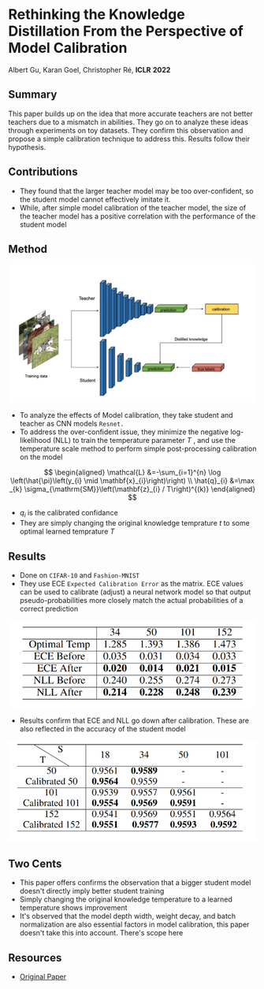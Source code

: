 # Rethinking the Knowledge Distillation From the Perspective of Model Calibration
Albert Gu, Karan Goel, Christopher Ré, **ICLR** **2022**


## Summary 

This paper builds up on the idea that more accurate teachers are not better teachers due to a mismatch in abilities. They go on to analyze these ideas through experiments on toy datasets. They confirm this observation and propose a simple calibration technique to address this. Results follow their hypothesis.


## Contributions

- They found that the larger teacher model may be too over-confident, so the student model cannot effectively imitate it.
- While, after simple model calibration of the teacher model, the size of the teacher model has a positive correlation with the performance of the student model


## Method

<img src='../images/knowledge_distillation_model.png'>

- To analyze the effects of Model calibration, they take student and teacher as CNN models `Resnet.`
- To address the over-confident issue, they minimize the negative log-likelihood (NLL) to train the temperature parameter $T$ , and use the temperature scale method to perform simple post-processing calibration on the model

$$ \begin{aligned}
\mathcal{L} &=-\sum_{i=1}^{n} \log \left(\hat{\pi}\left(y_{i} \mid \mathbf{x}_{i}\right)\right) \\
\hat{q}_{i} &=\max _{k} \sigma_{\mathrm{SM}}\left(\mathbf{z}_{i} / T\right)^{(k)}
\end{aligned} $$
- $q_i$ is the calibrated confidance
- They are simply changing the original knowledge temprature $t$ to some optimal learned temprature $T$


## Results

- Done on `CIFAR-10` and `Fashion-MNIST`
- They use ECE `Expected Calibration Error` as the matrix. ECE values can be used to calibrate (adjust) a neural network model so that output pseudo-probabilities more closely match the actual probabilities of a correct prediction

<img src='../images/knowledge_distillation_ECE_NLL.png'>

- Results confirm that ECE and NLL go down after calibration. These are also reflected in the accuracy of the student model

<img src='../images/knowledge_distillation_calibration_score.png'>


## Two Cents

- This paper offers confirms the observation that a bigger student model doesn't directly imply better student training
- Simply changing the original knowledge temperature to a learned temperature shows improvement
- It's observed that the model depth width, weight decay, and batch normalization are also essential factors in model calibration, this paper doesn't take this into account. There's scope here


## Resources

- [Original Paper](https://arxiv.org/pdf/2111.01684.pdf)
